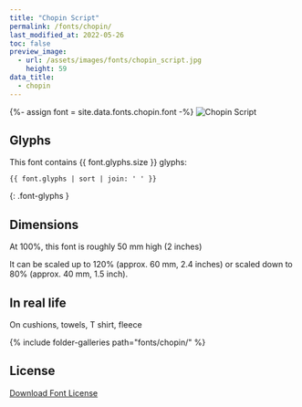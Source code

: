 ```yaml
---
title: "Chopin Script"
permalink: /fonts/chopin/
last_modified_at: 2022-05-26
toc: false
preview_image:
  - url: /assets/images/fonts/chopin_script.jpg
    height: 59
data_title:
  - chopin
---
```

{%- assign font = site.data.fonts.chopin.font -%}
![Chopin Script](/assets/images/fonts/chopin_script.jpg)

## Glyphs

This font contains  {{ font.glyphs.size }} glyphs:

```
{{ font.glyphs | sort | join: ' ' }}
```
{: .font-glyphs }

## Dimensions

At 100%, this font is roughly  50 mm high (2 inches)

It can be scaled up to 120% (approx. 60 mm, 2.4 inches) or scaled down to 80% (approx. 40 mm, 1.5 inch).

## In real life

On cushions, towels, T shirt, fleece

{% include folder-galleries path="fonts/chopin/" %}

## License

[Download Font License](https://github.com/inkstitch/inkstitch/tree/main/fonts/chopin/LICENSE)
